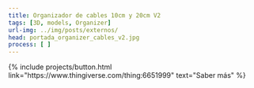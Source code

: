 ```yaml
---
title: Organizador de cables 10cm y 20cm V2
tags: [3D, models, Organizer]
url-img: ../img/posts/externos/
head: portada_organizer_cables_v2.jpg
process: [ ] 
---
```


<p class="text-center">
{% include projects/button.html link="https://www.thingiverse.com/thing:6651999" text="Saber más" %}
</p>